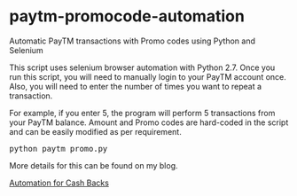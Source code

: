# paytm-promocode-automation
Automatic PayTM transactions with Promo codes using Python and Selenium

This script uses selenium browser automation with Python 2.7. Once you run this script, you will need to manually login to your PayTM account once. Also, you will need to enter the number of times you want to repeat a transaction.

For example, if you enter 5, the program will perform 5 transactions from your PayTM balance. Amount and Promo codes are hard-coded in the script and can be easily modified as per requirement.

<pre>python paytm_promo.py</pre>

More details for this can be found on my blog.

<a href="https://www.anirudhsethi.in/blog/tech/automation-everywhere-even-for-cash-backs/">Automation for Cash Backs</a>